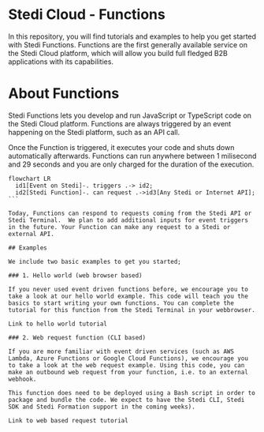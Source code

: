 # Stedi Cloud - Functions

In this repository, you will find tutorials and examples to help you get started with Stedi Functions. Functions are the first generally available service on the Stedi Cloud platform, which will allow you build full fledged B2B applications with its capabilities. 

# About Functions

Stedi Functions lets you develop and run JavaScript or TypeScript code on the Stedi Cloud platform. Functions are always triggered by an event happening on the Stedi platform, such as an API call. 

Once the Function is triggered, it executes your code and shuts down automatically afterwards. Functions can run anywhere between 1 milisecond and 29 seconds and you are only charged for the duration of the execution. 

```mermaid
flowchart LR
  id1[Event on Stedi]-. triggers .-> id2;
  id2[Stedi Function]-. can request .->id3[Any Stedi or Internet API];
``` 

Today, Functions can respond to requests coming from the Stedi API or Stedi Terminal.  We plan to add additional inputs for event triggers in the future. Your Function can make any request to a Stedi or external API.

## Examples

We include two basic examples to get you started;

### 1. Hello world (web browser based)

If you never used event driven functions before, we encourage you to take a look at our hello world example. This code will teach you the basics to start writing your own functions. You can complete the tutorial for this function from the Stedi Terminal in your webbrowser. 

Link to hello world tutorial

### 2. Web request function (CLI based)

If you are more familiar with event driven services (such as AWS Lambda, Azure Functions or Google Cloud Functions), we encourage you to take a look at the web request example. Using this code, you can make an outbound web request from your function, i.e. to an external webhook. 

This function does need to be deployed using a Bash script in order to package and bundle the code. We expect to have the Stedi CLI, Stedi SDK and Stedi Formation support in the coming weeks). 

Link to web based request tutorial

